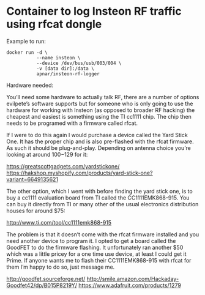 # Container to log Insteon RF traffic using rfcat dongle




Example to run:
```
docker run -d \
           --name insteon \
           --device /dev/bus/usb/003/004 \
           -v [data dir]:/data \
           apnar/insteon-rf-logger
```

Hardware needed:

You’ll need some hardware to actually talk RF, there are a number of options evilpete’s software supports but for someone who is only going to use the hardware for working with Insteon (as opposed to broader RF hacking) the cheapest and easiest is something using the TI cc1111 chip.  The chip then needs to be programed with a firmware called rfcat.

If I were to do this again I would purchase a device called the Yard Stick One.  It has the proper chip and is also pre-flashed with the rfcat firmware.  As such it should be plug-and-play.  Depending on antenna choice you’re looking at around $100-$129 for it:

https://greatscottgadgets.com/yardstickone/
https://hakshop.myshopify.com/products/yard-stick-one?variant=6649135621

The other option, which I went with before finding the yard stick one, is to buy a cc1111 evaluation board from TI called the CC1111EMK868-915.  You can buy it directly from TI or many other of the usual electronics distribution houses for around $75:

http://www.ti.com/tool/cc1111emk868-915

The problem is that it doesn’t come with the rfcat firmware installed and you need another device to program it.  I opted to get a board called the GoodFET to do the firmware flashing.  It unfortunately ran another $50 which was a little pricey for a one time use device, at least I could get it Prime.  If anyone wants me to flash their CC1111EMK868-915 with rfcat for them I’m happy to do so, just message me.

http://goodfet.sourceforge.net/
http://smile.amazon.com/Hackaday-Goodfet42/dp/B015P8219Y/
https://www.adafruit.com/products/1279

